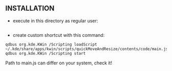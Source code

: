 ## INSTALLATION

* execute in this directory as regular user:
```        $ plasmapkg --type kwinscript -i .
```
* create custom shortcut with this command:
```
qdbus org.kde.KWin /Scripting loadScript ~/.kde/share/apps/kwin/scripts/quickMoveAndResize/contents/code/main.js; qdbus org.kde.KWin /Scripting start
```
Path to main.js can differ on your system, check it!


